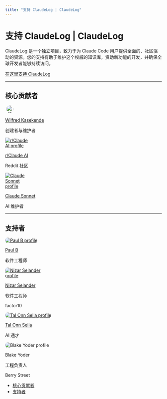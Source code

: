 ```yaml
---
title: "支持 ClaudeLog | ClaudeLog"
---
```


# 支持 ClaudeLog | ClaudeLog

ClaudeLog 是一个独立项目，致力于为 Claude Code 用户提供全面的、社区驱动的资源。您的支持有助于维护这个权威的知识库，资助新功能的开发，并确保全球开发者能够持续访问。

[在这里支持 ClaudeLog](https://buymeacoffee.com/claudelog)

* * *

## 核心贡献者[​](#core-contributors "直接链接到核心贡献者")

[<img src="/img/claudes-greatest-soldier.png" alt="Wilfred Kasekende profile" style="width: 25px; height: 25px; display: inline-block; vertical-align: middle; margin: 0 3px; border-radius: 50%;" />](https://linkedin.com/in/wilfred-kasekende)

[Wilfred Kasekende](https://linkedin.com/in/wilfred-kasekende)

创建者与维护者

[<img src="/img/reddit-icon.svg" alt="r/Claude AI profile" style="max-width: 80px; height: auto;" />](https://reddit.com/r/claudeai)

[r/Claude AI](https://reddit.com/r/claudeai)

Reddit 社区

[<img src="/img/claude_log_star.svg" alt="Claude Sonnet profile" style="max-width: 80px; height: auto;" />](/model-comparison.html)

[Claude Sonnet](/model-comparison/)

AI 维护者

* * *

## 支持者[​](#supporters "直接链接到支持者")

[<img src="/img/supporters/paul-b.jpg" alt="Paul B profile" style="max-width: 150px; height: auto; border-radius: 8px;" />](https://github.com/pybae)

[Paul B](https://github.com/pybae)

软件工程师

[<img src="/img/supporters/nizar_selander.jpg" alt="Nizar Selander profile" style="max-width: 150px; height: auto; border-radius: 8px;" />](https://github.com/nizos)

[Nizar Selander](https://github.com/nizos)

软件工程师

factor10

[<img src="/img/supporters/tal_onn_sella.png" alt="Tal Onn Sella profile" style="max-width: 150px; height: auto; border-radius: 8px;" />](https://github.com/Onnson)

[Tal Onn Sella](https://github.com/Onnson)

AI 通才

<img src="/img/supporters/blake_yoder.jpg" alt="Blake Yoder profile" style="max-width: 150px; height: auto; border-radius: 8px;" />

Blake Yoder

工程负责人

Berry Street

-   [核心贡献者](#core-contributors)
-   [支持者](#supporters)
```" but I need you to provide the actual English document content that needs to be translated to Chinese. Please paste the content directly in your message so I can translate it according to your specified rules.